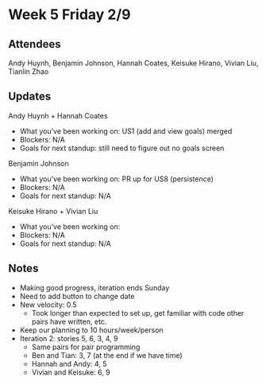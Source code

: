 # Week 5 Friday 2/9

## Attendees
Andy Huynh, Benjamin Johnson, Hannah Coates, Keisuke Hirano, Vivian Liu, Tianlin Zhao

## Updates

Andy Huynh + Hannah Coates
- What you’ve been working on: US1 (add and view goals) merged
- Blockers: N/A
- Goals for next standup: still need to figure out no goals screen

Benjamin Johnson
- What you’ve been working on: PR up for US8 (persistence)
- Blockers: N/A
- Goals for next standup: N/A

Keisuke Hirano + Vivian Liu
- What you’ve been working on: 
- Blockers: N/A
- Goals for next standup: N/A

## Notes

- Making good progress, iteration ends Sunday
- Need to add button to change date
- New velocity: 0.5
  - Took longer than expected to set up, get familiar with code other pairs have written, etc.
- Keep our planning to 10 hours/week/person
- Iteration 2: stories 5, 6, 3, 4, 9
  - Same pairs for pair programming
  - Ben and Tian: 3, 7 (at the end if we have time)
  - Hannah and Andy: 4, 5
  - Vivian and Keisuke: 6, 9
